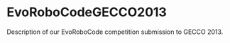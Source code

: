 EvoRoboCodeGECCO2013
====================

Description of our EvoRoboCode competition submission to GECCO 2013.
